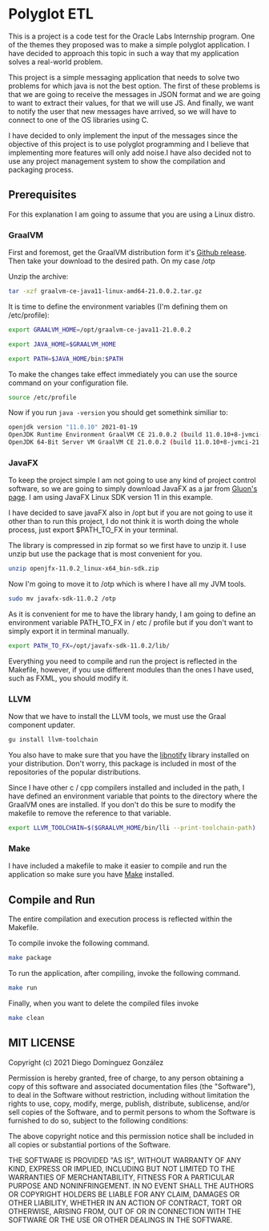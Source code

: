 # Polyglot ETL

This is a project is a code test for the Oracle Labs Internship program. One of the themes they proposed was to make a simple polyglot application. I have decided to approach this topic in such a way that my application solves a real-world problem.

This project is a simple messaging application that needs to solve two problems for which java is not the best option. The first of these problems is that we are going to receive the messages in JSON format and we are going to want to extract their values, for that we will use JS. And finally, we want to notify the user that new messages have arrived, so we will have to connect to one of the OS libraries using C.

I have decided to only implement the input of the messages since the objective of this project is to use polyglot programming and I believe that implementing more features will only add noise.I have also decided not to use any project management system to show the compilation and packaging process.

## Prerequisites
 
 For this explanation I am going to assume that you are using a Linux distro.

### GraalVM

First and foremost, get the GraalVM distribution form it's [Github release](https://github.com/graalvm/graalvm-ce-builds/releases/tag/vm-21.0.0.2). Then take your download to the desired path. On my case /otp

Unzip the archive:

```bash
tar -xzf graalvm-ce-java11-linux-amd64-21.0.0.2.tar.gz
```

It is time to define the environment variables (I'm defining them on /etc/profile):

```bash
export GRAALVM_HOME=/opt/graalvm-ce-java11-21.0.0.2    

export JAVA_HOME=$GRAALVM_HOME

export PATH=$JAVA_HOME/bin:$PATH
```

To make the changes take effect immediately you can use the source command on your configuration file.

```bash
source /etc/profile
```
Now if you run `java -version` you should get somethink similiar to:

```bash
openjdk version "11.0.10" 2021-01-19
OpenJDK Runtime Environment GraalVM CE 21.0.0.2 (build 11.0.10+8-jvmci-21.0-b06)
OpenJDK 64-Bit Server VM GraalVM CE 21.0.0.2 (build 11.0.10+8-jvmci-21.0-b06, mixed mode, sharing)
```

### JavaFX

To keep the project simple I am not going to use any kind of project control software, so we are going to simply download JavaFX as a jar from [Gluon's page](https://gluonhq.com/products/javafx/). 
I am using JavaFX Linux SDK version 11 in this example.

I have decided to save javaFX also in /opt but if you are not going to use it other than to run this project, I do not think it is worth doing the whole process, just export $PATH_TO_FX in your terminal.

The library is compressed in zip format so we first have to unzip it. I use unzip but use the package that is most convenient for you.

```bash
unzip openjfx-11.0.2_linux-x64_bin-sdk.zip
```

Now I'm going to move it to /otp which is where I have all my JVM tools.

```bash
sudo mv javafx-sdk-11.0.2 /otp
```

As it is convenient for me to have the library handy, I am going to define an environment variable PATH_TO_FX in / etc / profile but if you don't want to simply export it in terminal manually.

```bash
export PATH_TO_FX=/opt/javafx-sdk-11.0.2/lib/
```
Everything you need to compile and run the project is reflected in the Makefile, however, if you use different modules than the ones I have used, such as FXML, 
you should modify it.

### LLVM

Now that we have to install the LLVM tools, we must use the Graal component updater.

```bash
gu install llvm-toolchain
```

You also have to make sure that you have the [libnotify](https://archlinux.org/packages/?name=libnotify) library installed on your distribution. 
Don't worry, this package is included in most of the repositories of the popular distributions.

Since I have other c / cpp compilers installed and included in the path, I have defined an environment variable that points to the directory where the GraalVM ones are installed. If you don't do this be sure to modify the makefile to remove the reference to that variable.

```bash
export LLVM_TOOLCHAIN=$($GRAALVM_HOME/bin/lli --print-toolchain-path)
```

### Make

I have included a makefile to make it easier to compile and run the application so make sure you have [Make](https://archlinux.org/packages/core/x86_64/make/) installed.

## Compile and Run

The entire compilation and execution process is reflected within the Makefile.

To compile invoke the following command.

```bash
make package
```

To run the application, after compiling, invoke the following command.

```bash
make run
```

Finally, when you want to delete the compiled files invoke

```bash
make clean
```

## MIT LICENSE

Copyright (c) 2021 Diego Domínguez González

Permission is hereby granted, free of charge, to any person obtaining a copy
of this software and associated documentation files (the "Software"), to deal
in the Software without restriction, including without limitation the rights
to use, copy, modify, merge, publish, distribute, sublicense, and/or sell
copies of the Software, and to permit persons to whom the Software is
furnished to do so, subject to the following conditions:

The above copyright notice and this permission notice shall be included in all
copies or substantial portions of the Software.

THE SOFTWARE IS PROVIDED "AS IS", WITHOUT WARRANTY OF ANY KIND, EXPRESS OR
IMPLIED, INCLUDING BUT NOT LIMITED TO THE WARRANTIES OF MERCHANTABILITY,
FITNESS FOR A PARTICULAR PURPOSE AND NONINFRINGEMENT. IN NO EVENT SHALL THE
AUTHORS OR COPYRIGHT HOLDERS BE LIABLE FOR ANY CLAIM, DAMAGES OR OTHER
LIABILITY, WHETHER IN AN ACTION OF CONTRACT, TORT OR OTHERWISE, ARISING FROM,
OUT OF OR IN CONNECTION WITH THE SOFTWARE OR THE USE OR OTHER DEALINGS IN THE
SOFTWARE.
